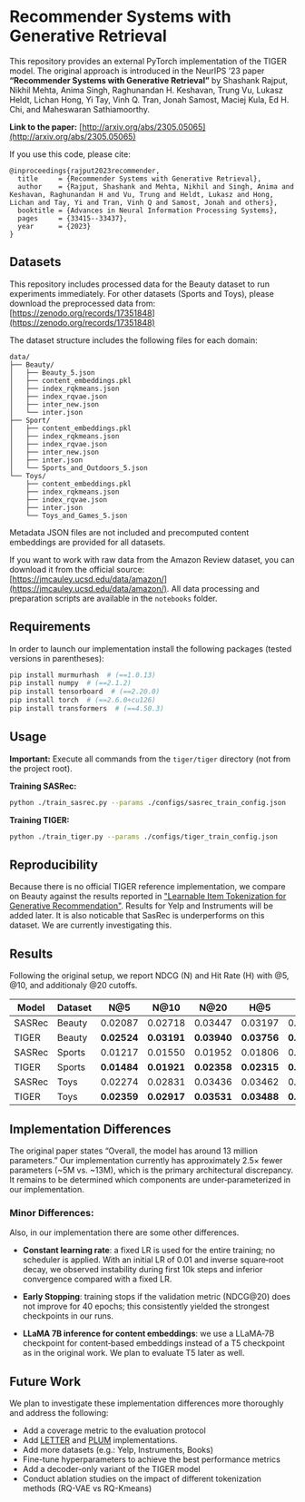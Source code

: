 # Recommender Systems with Generative Retrieval

This repository provides an external PyTorch implementation of the TIGER model. The original approach is introduced in the NeurIPS ’23 paper **“Recommender Systems with Generative Retrieval”** by Shashank Rajput, Nikhil Mehta, Anima Singh, Raghunandan H. Keshavan, Trung Vu, Lukasz Heldt, Lichan Hong, Yi Tay, Vinh Q. Tran, Jonah Samost, Maciej Kula, Ed H. Chi, and Maheswaran Sathiamoorthy.

**Link to the paper:** [http://arxiv.org/abs/2305.05065](http://arxiv.org/abs/2305.05065)


If you use this code, please cite:
```
@inproceedings{rajput2023recommender,
  title     = {Recommender Systems with Generative Retrieval},
  author    = {Rajput, Shashank and Mehta, Nikhil and Singh, Anima and Keshavan, Raghunandan H and Vu, Trung and Heldt, Lukasz and Hong, Lichan and Tay, Yi and Tran, Vinh Q and Samost, Jonah and others},
  booktitle = {Advances in Neural Information Processing Systems},
  pages     = {33415--33437},
  year      = {2023}
}
```

## Datasets

This repository includes processed data for the Beauty dataset to run experiments immediately. For other datasets (Sports and Toys), please download the preprocessed data from: [https://zenodo.org/records/17351848](https://zenodo.org/records/17351848)

The dataset structure includes the following files for each domain:
```
data/
├── Beauty/
│   ├── Beauty_5.json
│   ├── content_embeddings.pkl
│   ├── index_rqkmeans.json
│   ├── index_rqvae.json
│   ├── inter_new.json
│   └── inter.json
├── Sport/
│   ├── content_embeddings.pkl
│   ├── index_rqkmeans.json
│   ├── index_rqvae.json
│   ├── inter_new.json
│   ├── inter.json
│   └── Sports_and_Outdoors_5.json
└── Toys/
    ├── content_embeddings.pkl
    ├── index_rqkmeans.json
    ├── index_rqvae.json
    ├── inter.json
    └── Toys_and_Games_5.json
```

Metadata JSON files are not included and precomputed content embeddings are provided for all datasets.

If you want to work with raw data from the Amazon Review dataset, you can download it from the official source: [https://jmcauley.ucsd.edu/data/amazon/](https://jmcauley.ucsd.edu/data/amazon/). All data processing and preparation scripts are available in the `notebooks` folder.

## Requirements

In order to launch our implementation install the following packages (tested versions in parentheses):

```bash
pip install murmurhash  # (==1.0.13)
pip install numpy  # (==2.1.2)
pip install tensorboard  # (==2.20.0)
pip install torch  # (==2.6.0+cu126)
pip install transformers  # (==4.50.3)
```

## Usage

**Important:** Execute all commands from the `tiger/tiger` directory (not from the project root).

**Training SASRec:**
```bash
python ./train_sasrec.py --params ./configs/sasrec_train_config.json
```

**Training TIGER:**
```bash
python ./train_tiger.py --params ./configs/tiger_train_config.json
```

## Reproducibility

Because there is no official TIGER reference implementation, we compare on Beauty against the results reported in ["Learnable Item Tokenization for Generative Recommendation"](http://arxiv.org/abs/2405.07314). Results for Yelp and Instruments will be added later. It is also noticable that SasRec is underperforms on this dataset. We are currently investigating this.

## Results

Following the original setup, we report NDCG (N) and Hit Rate (H) with @5, @10, and additionaly @20 cutoffs.


| Model  | Dataset | N@5         | N@10        | N@20        | H@5         | H@10        | N@20        |
|--------|---------|-------------|-------------|-------------|-------------|-------------|-------------|
| SASRec | Beauty  | 0.02087     | 0.02718     | 0.03447     | 0.03197     | 0.051647    | 0.08071     |
| TIGER  | Beauty  | **0.02524** | **0.03191** | **0.03940** | **0.03756** | **0.05822** | **0.08800** |
| SASRec | Sports  | 0.01217     | 0.01550     | 0.01952     | 0.01806     | 0.02846     | 0.04444     |
| TIGER  | Sports  | **0.01484** | **0.01921** | **0.02358** | **0.02315** | **0.03680** | **0.05868** |
| SASRec | Toys    | 0.02274     | 0.02831     | 0.03436     | 0.03462     | 0.05202     | 0.07624     |
| TIGER  | Toys    | **0.02359** | **0.02917** | **0.03531** | **0.03488** | **0.05224** | **0.07696** |

## Implementation Differences

The original paper states “Overall, the model has around 13 million parameters.” Our implementation currently has approximately 2.5× fewer parameters (~5M vs. ~13M), which is the primary architectural discrepancy. It remains to be determined which components are under‑parameterized in our implementation.

### Minor Differences:

Also, in our implementation there are some other differences.

- **Constant learning rate**: a fixed LR is used for the entire training; no scheduler is applied. With an initial LR of 0.01 and inverse square‑root decay, we observed instability during first 10k steps and inferior convergence compared with a fixed LR.

- **Early Stopping**: training stops if the validation metric (NDCG@20) does not improve for 40 epochs; this consistently yielded the strongest checkpoints in our runs.

- **LLaMA 7B inference for content embeddings**: we use a LLaMA‑7B checkpoint for content‑based embeddings instead of a T5 checkpoint as in the original work. We plan to evaluate T5 later as well.

## Future Work

We plan to investigate these implementation differences more thoroughly and address the following:

- Add a coverage metric to the evaluation protocol
- Add [LETTER](http://arxiv.org/abs/2405.07314) and [PLUM](https://arxiv.org/pdf/2510.07784v1) implementations.
- Add more datasets (e.g.: Yelp, Instruments, Books)
- Fine-tune hyperparameters to achieve the best performance metrics
- Add a decoder-only variant of the TIGER model
- Conduct ablation studies on the impact of different tokenization methods (RQ-VAE vs RQ-Kmeans)
